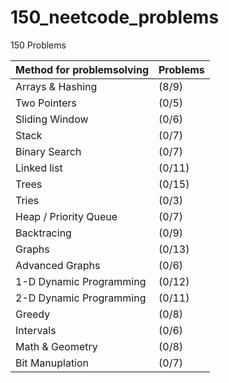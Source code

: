 # 150_neetcode_problems
150 Problems 

| Method for problemsolving | Problems |
| ------------------------- | -------- |
| Arrays & Hashing          | (8/9)    | 
| Two Pointers              | (0/5)    |
| Sliding Window            | (0/6)    |
| Stack                     | (0/7)    |
| Binary Search             | (0/7)    |
| Linked list               | (0/11)   |
| Trees                     | (0/15)   |
| Tries                     | (0/3)    |
| Heap / Priority Queue     | (0/7)    |
| Backtracing               | (0/9)    |
| Graphs                    | (0/13)   |
| Advanced Graphs           | (0/6)    |
| 1-D Dynamic Programming   | (0/12)   |
| 2-D Dynamic Programming   | (0/11)   |
| Greedy                    | (0/8)    |
| Intervals                 | (0/6)    |
| Math & Geometry           | (0/8)    |
| Bit Manuplation           | (0/7)    |
